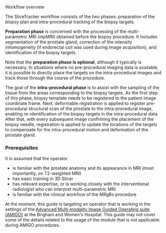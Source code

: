 #
Workflow overview

The SliceTracker workflow consists of the two phases: preparation of the biopsy plan and intra-procedural tracking of the biopsy targets.

**Preparation phase** is concerned with the processing of the multi-parametric MRI (mpMRI) obtained before the biopsy procedure. It includes segmentation of the prostate gland, correction of the intensity inhomogeneity (if endorectal coil was used during image acquisition), and identification of the biopsy targets.

Note that the **preparation phase is optional**, although it typically is necessary. In situations where no pre-procedural imaging data is available, it is possible to directly place the targets on the intra-procedural images and track those through the course of the procedure.

The goal of the **intra-procedural phase** is to assist with the sampling of the tissue from the areas corresponding to the biopsy targets. As the first step of this phase, biopsy template needs to be registered to the patient image coordinate frame. Next, deformable registration is applied to register pre-procedural structural scan of the prostate to the intra-procedural image, enabling re-identification of the biopsy targets in the intra-procedural data. After that, with every subsequent image confirming the placement of the biopsy needle, registration is applied to update the locations of the targets to compensate for the intra-procedural motion and deformation of the prostate gland.

### Prerequisites

It is assumed that the operator
* is familiar with the prostate anatomy and its appearance in MRI (most importantly, on T2-weighted MRI)
* has basic training in 3D Slicer
* has relevant expertise, or is working closely with the interventional radiologist who can interpret multi-parametric MRI
* is familiar with the clinical workflow of the MRgBx procedure

At the moment, this guide is targeting an operator that is working in the settings of the [Advanced Multi-modality Image Guided Operating suite (AMIGO)](http://ncigt.org/AMIGO) at the Brigham and Women's Hospital. This guide may not cover some of the details related to the usage of the module that is not applicable during AMIGO procedures.


